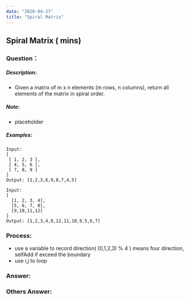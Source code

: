 ```yaml
---
date: "2020-04-27"
title: "Spiral Matrix"
---
```


## Spiral Matrix ( mins)

### Question：

##### Description:
* Given a matrix of m x n elements (m rows, n columns), return all elements of the matrix in spiral order.

##### Note:
* placeholder

##### Examples:
```
Input:
[
 [ 1, 2, 3 ],
 [ 4, 5, 6 ],
 [ 7, 8, 9 ]
]
Output: [1,2,3,6,9,8,7,4,5]

Input:
[
  [1, 2, 3, 4],
  [5, 6, 7, 8],
  [9,10,11,12]
]
Output: [1,2,3,4,8,12,11,10,9,5,6,7]
```

### Process:
- use a variable to record direction( (0,1,2,3) % 4 ) means four direction, selfAdd if exceed the boundary
- use i,j to loop

### Answer:

### Others Answer:
